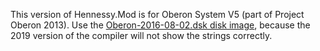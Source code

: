 This version of Hennessy.Mod is for Oberon System V5 (part of Project Oberon 2013).
Use the [Oberon-2016-08-02.dsk disk image](https://github.com/pdewacht/oberon-risc-emu/tree/master/DiskImage), because the 2019 version of the compiler will not show the strings correctly.
